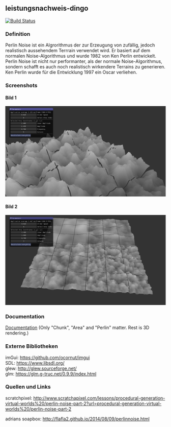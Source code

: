 ## leistungsnachweis-dingo
[![Build Status](https://travis-ci.org/ob-algdatii-ss18/leistungsnachweis-dingo.svg?branch=master)](https://travis-ci.org/ob-algdatii-ss18/leistungsnachweis-dingo)

### Definition
Perlin Noise ist ein Algrorithmus der zur Erzeugung von zufällig, jedoch realistisch aussehendem Terrrain verwendet wird. Er basiert auf dem normalen Noise-Algorithmus und wurde 1982 von Ken Perlin entwickelt. Perlin Noise ist nicht nur performanter, als der normale Noise-Algorithmus, sondern schafft es auch noch realistisch wirkendere Terrains zu generieren. Ken Perlin wurde für die Entwicklung 1997 ein Oscar verliehen.

### Screenshots
#### Bild 1
![example 1](example/example1.PNG)
#### Bild 2
![example 2](example/example2.PNG)

### Documentation
[Documentation](https://ob-algdatii-ss18.github.io/leistungsnachweis-dingo/docs/html/files.html) (Only "Chunk", "Area" and "Perlin" matter. Rest is 3D rendering.)

### Externe Bibliotheken
imGui: https://github.com/ocornut/imgui <br>
SDL: https://www.libsdl.org/ <br>
glew: http://glew.sourceforge.net/ <br>
glm: https://glm.g-truc.net/0.9.9/index.html <br>

### Quellen und Links 
scratchpixel: http://www.scratchapixel.com/lessons/procedural-generation-virtual-worlds%20/perlin-noise-part-2?url=procedural-generation-virtual-worlds%20/perlin-noise-part-2 <br>

adrians soapbox: http://flafla2.github.io/2014/08/09/perlinnoise.html
